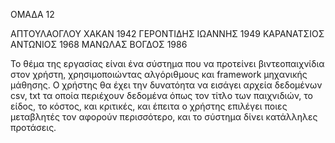 ΟΜΑΔΑ 12

ΑΠΤΟΥΛΑΟΓΛΟΥ ΧΑΚΑΝ 1942
ΓΕΡΟΝΤΙΔΗΣ ΙΩΑΝΝΗΣ 1949
ΚΑΡΑΝΑΤΣΙΟΣ ΑΝΤΩΝΙΟΣ 1968
ΜΑΝΩΛΑΣ ΒΟΓΔΟΣ 1986

Το θέμα της εργασίας είναι ένα σύστημα που να προτείνει βιντεοπαιχνίδια στον χρήστη, χρησιμοποιώντας αλγόριθμους και framework μηχανικής μάθησης. Ο χρήστης θα έχει την δυνατόητα να εισάγει αρχεία δεδομένων csv, txt τα οποία περιέχουν δεδομένα όπως τον τίτλο των παιχνιδιών, το είδος, το κόστος, και κριτικές, και έπειτα ο χρήστης επιλέγει ποιες μεταβλητές τον αφορούν περισσότερο, και το σύστημα δίνει κατάλληλες προτάσεις.
